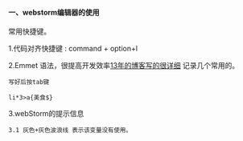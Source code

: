 #### 一、webstorm编辑器的使用

常用快捷键。

1.代码对齐快捷键 : command + option+l

2.Emmet 语法，很提高开发效率[13年的博客写的很详细](https://www.w3cplus.com/tools/emmet-cheat-sheet.html)
记录几个常用的。

```
写好后按tab键

li*3>a{美食$}
```
3.webStorm的提示信息

```
3.1 灰色+灰色波浪线 表示该变量没有使用。
```

